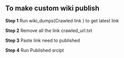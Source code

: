 ## To make custom wiki publish 
 **Step 1** Run wiki_dumps(Crawled link ) to get latest link

 **Step 2**  Remove all the link crawled_url.txt 

 **Step 3** Paste link need to published 

 **Step 4** Run Published srcipt  